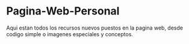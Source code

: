 # Pagina-Web-Personal
Aqui estan todos los recursos nuevos puestos en la pagina web, desde codigo simple o imagenes especiales y conceptos.
